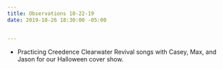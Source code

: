 ```yaml
---
title: Observations 10-22-19
date: 2019-10-26 18:30:00 -05:00


---
```


- Practicing Creedence Clearwater Revival songs with Casey, Max, and Jason for our Halloween cover show.